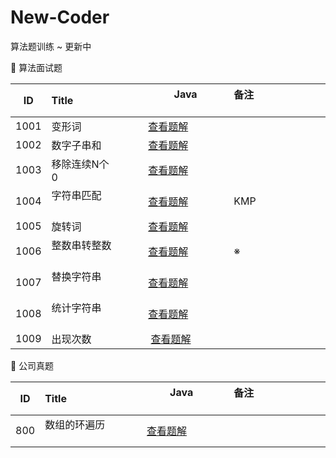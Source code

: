 # New-Coder


算法题训练 ~ 更新中


🍦 算法面试题

|  ID  | Title                                            |                   Java                            | 备注                                 |
| :--: | :----------------------------| :-----------------------------------------------: | :----------------------------------  |
| 1001 | 变形词             | [查看题解](/String/BASIC-01-isDeformation.java)     |  |
| 1002 | 数字子串和         | [查看题解](/String/BASIC-02-numSum.java)     |  |
| 1003 | 移除连续N个0       | [查看题解](/String/BASIC-03-removeNZero.java)     |  |
| 1004 | 字符串匹配        | [查看题解](/String/BASIC-04-KMP.java)     | KMP  |
| 1005 | 旋转词           | [查看题解](/String/BASIC-05-isRolation.java)     |   |
| 1006 | 整数串转整数      | [查看题解](/String/BASIC-06-convert.java)     | ※ |
| 1007 | 替换字符串        | [查看题解](/String/BASIC-07-replace.java)     |       |
| 1008 | 统计字符串        | [查看题解](/String/BASIC-08-getCountString.java)     |       |
| 1009 | 出现次数          | [查看题解](/String/BASIC-09-isUnique.java)   |       |



👻 公司真题

|  ID  | Title                                            |                   Java                            | 备注                                 |
| :--: | :----------------------------| :-----------------------------------------------: | :----------------------------------  |
| 800 | 数组的环遍历       | [查看题解](/String/BASIC-08-getCountString.java)     |       |
